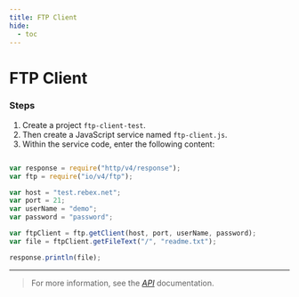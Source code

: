 ```yaml
---
title: FTP Client
hide:
  - toc
---
```


FTP Client
===

### Steps


1. Create a project `ftp-client-test`.
2. Then create a JavaScript service named `ftp-client.js`.
3. Within the service code, enter the following content:

```javascript

var response = require("http/v4/response");
var ftp = require("io/v4/ftp");

var host = "test.rebex.net";
var port = 21;
var userName = "demo";
var password = "password";

var ftpClient = ftp.getClient(host, port, userName, password);
var file = ftpClient.getFileText("/", "readme.txt");

response.println(file);
```

---

> For more information, see the *[API](../api/)* documentation.
